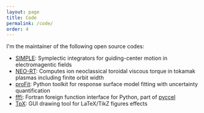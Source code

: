 ```yaml
---
layout: page
title: Code
permalink: /code/
order: 4
---
```


I'm the maintainer of the following open source codes:

* [SIMPLE](https://github.com/itpplasma/SIMPLE): Symplectic integrators for guiding-center motion in electromagentic fields
* [NEO-RT](https://github.com/itpplasma/NEO-RT): Computes ion neoclassical toroidal viscous torque in tokamak plasmas including finite orbit width
* [proFit](https://github.com/redmod-team/profit): Python toolkit for response surface model fitting with uncertainty quantification
* [fffi](https://github.com/pyccel/fffi): Fortran foreign function interface for Python, part of [pyccel](https://github.com/pyccel/)
* [TpX](https://github.com/krystophny/tpx): GUI drawing tool for LaTeX/TikZ figures effects
